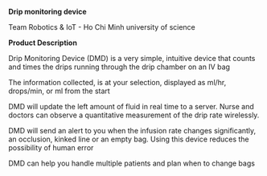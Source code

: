 __Drip monitoring device__

Team Robotics &amp; IoT - Ho Chi Minh university of science

**Product Description**

Drip Monitoring Device (DMD) is a very simple, intuitive device that counts and times the drips running through the drip chamber on an IV bag

The information collected, is at your selection, displayed as ml/hr, drops/min, or ml from the start

DMD will update the left amount of fluid in real time to a server. Nurse and doctors can observe a quantitative measurement of the drip rate wirelessly. 

DMD will send an alert to you when the infusion rate changes significantly, an occlusion, kinked line or an empty bag. Using this device reduces the possibility of human error

DMD can help you handle multiple patients and plan when to change bags
